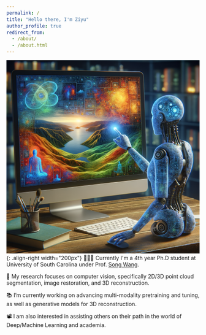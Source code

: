 ```yaml
---
permalink: /
title: "Hello there, I'm Ziyu"
author_profile: true
redirect_from: 
  - /about/
  - /about.html
---
```



![Illustration of combining vision and language modalities](/images/AI_segmentation.png){: .align-right width="200px"}
👨🏻‍💻 Currently I'm a 4th year Ph.D student at University of South Carolina under Prof. [Song Wang](https://www.cse.sc.edu/~songwang/).

🔬 My research focuses on computer vision, specifically 2D/3D point cloud segmentation, image restoration, and 3D reconstruction.

📚 I’m currently working on advancing multi-modality pretraining and tuning, as well as generative models for 3D reconstruction.

📽️ I am also interested in assisting others on their path in the world of Deep/Machine Learning and academia.


